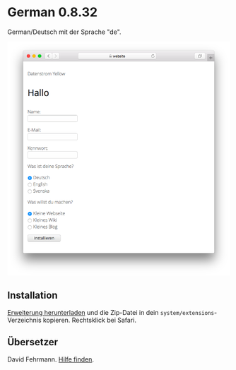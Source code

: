 # German 0.8.32

German/Deutsch mit der Sprache "de".

<p align="center"><img src="german-screenshot.png?raw=true" alt="Screenshot"></p>

## Installation

[Erweiterung herunterladen](https://github.com/datenstrom/yellow-extensions/raw/master/downloads/german.zip) und die Zip-Datei in dein `system/extensions`-Verzeichnis kopieren. Rechtsklick bei Safari.

## Übersetzer

David Fehrmann. [Hilfe finden](https://datenstrom.se/de/yellow/help/).
